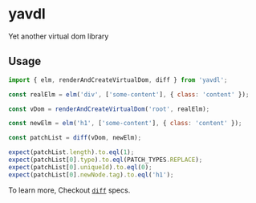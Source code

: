 # yavdl
Yet another virtual dom library


## Usage

```javascript
import { elm, renderAndCreateVirtualDom, diff } from 'yavdl';

const realElm = elm('div', ['some-content'], { class: 'content' });

const vDom = renderAndCreateVirtualDom('root', realElm);

const newElm = elm('h1', ['some-content'], { class: 'content' });

const patchList = diff(vDom, newElm);

expect(patchList.length).to.eql(1);
expect(patchList[0].type).to.eql(PATCH_TYPES.REPLACE);
expect(patchList[0].uniqueId).to.eql(0);
expect(patchList[0].newNode.tag).to.eql('h1');
```

To learn more, Checkout [`diff`](https://github.com/inderps/yavdl/blob/master/test/diff.spec.js) specs.


